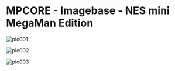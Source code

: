 # MPCORE - Imagebase - NES mini MegaMan Edition


![pic001](NESMM_IMG_20190501_093814.jpg "Console")

![pic002](NESMM_IMG_20190501_095030.jpg "Console")

![pic003](NESMM_IMG_20190501_095058.jpg "Console")
